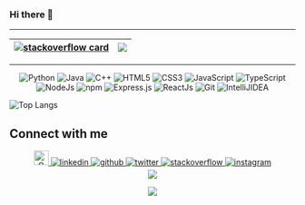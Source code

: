 ### Hi there 👋

---

|[![stackoverflow card](https://readme-components.vercel.app/api?component=stackoverflow&stackoverflowid=10601367)](https://stackoverflow.com/users/10601367/eriel-mejias) |<img src="https://github-readme-streak-stats.herokuapp.com/?&user=Nishant-Bhosale"/>|
|---|---|
 
 ---


<p align="center"> 
 <img alt="Python" src="https://img.shields.io/badge/python-%2314354C.svg?style=for-the-badge&logo=python&logoColor=white"/>
 <img alt="Java" src="https://img.shields.io/badge/java-%23ED8B00.svg?&style=for-the-badge&logo=java&logoColor=white" />
  <img alt="C++" src="https://img.shields.io/badge/c++-%23ED8B00.svg?&style=for-the-badge&logo=C++&logoColor=red" />
<img alt="HTML5" src="https://img.shields.io/badge/html5-%23E34F26.svg?&style=for-the-badge&logo=html5&logoColor=white" />
 <img alt="CSS3" src="https://img.shields.io/badge/css3-%231572B6.svg?&style=for-the-badge&logo=css3&logoColor=white" />
 <img alt="JavaScript" src="https://img.shields.io/badge/javascript-%23323330.svg?&style=for-the-badge&logo=javascript&logoColor=%23F7DF1E" />
 <img alt="TypeScript" src="https://img.shields.io/badge/-TypeScript-blue?&style=for-the-badge&logo=typescript&logoColor=white" />
<!--  <img alt="Numpy" src="https://img.shields.io/badge/Numpy-777BB4?style=for-the-badge&logo=numpy&logoColor=white" /> -->
<!--  <img alt="Pandas" src="https://img.shields.io/badge/Pandas-2C2D72?style=for-the-badge&logo=pandas&logoColor=white" /> -->
<!--  <img alt="MongoDB" src="https://img.shields.io/badge/MongoDB-lightgreen?style=for-the-badge&logo=mongodb&logoColor=4EA94B" /> -->
 <img alt="NodeJs" src="https://img.shields.io/badge/Node.js-339933?style=for-the-badge&logo=nodedotjs&logoColor=white" />
    <img alt="npm" src="https://img.shields.io/badge/npm-CB3837?style=for-the-badge&logo=npm&logoColor=white" />
    <img alt="Express.js" src="https://img.shields.io/badge/Express.js-000000?style=for-the-badge&logo=express&logoColor=white" />
<!--     <img alt="Jupyter" src="https://img.shields.io/badge/Jupyter-F37626.svg?&style=for-the-badge&logo=Jupyter&logoColor=white" /> -->
    <img alt="ReactJs" src="https://img.shields.io/badge/React-20232A?style=for-the-badge&logo=react&logoColor=61DAFB" />
<!--     <img alt="firebase" src="https://img.shields.io/badge/firebase-ffca28?style=for-the-badge&logo=firebase&logoColor=black" /> -->
    <img alt="Git" src="https://img.shields.io/badge/Git-F05032?style=for-the-badge&logo=git&logoColor=white" />
<!-- <img alt="Google Cloud" src="https://img.shields.io/badge/Google_Cloud-4285F4?style=for-the-badge&logo=google-cloud&logoColor=white" /> -->
<!--     <img alt="VS Code" src="https://img.shields.io/badge/Visual_Studio_Code-0078D4?style=for-the-badge&logo=visual%20studio%20code&logoColor=white" /> -->
    <img alt="IntelliJIDEA" src="https://img.shields.io/badge/IntelliJIDEA-000000.svg?style=for-the-badge&logo=intellij-idea&logoColor=white" />
</p> 

<!--
![Anurag's github stats](https://github-readme-stats.vercel.app/api?username=erielmejias99&show_icons=true&count_private=true&hide=stars,issues,contribs)
-->

![Top Langs](https://github-readme-stats.vercel.app/api/top-langs/?username=erielmejias99&layout=compact&langs_count=6)

<!-- <img src="https://github-profile-trophy.vercel.app/?username=erielmejias99&column=1" alt="erielmejias99" /> -->

## Connect with me  
<div align="center">
<a href="mailto:erielmejias99@gmail.com">
<img alt="Gmail" width="26px" src="https://github.com/erielmejias99/erielmejias99/blob/master/asset/Gmail.svg" />
</a>
<a href="https://www.linkedin.com/in/erielmejias99/" target="_blank">
<img src=https://img.shields.io/badge/linkedin-%231E77B5.svg?&style=for-the-badge&logo=linkedin&logoColor=white alt=linkedin style="margin-bottom: 5px;" />
</a>
<a href="https://github.com/erielmejias99" target="_blank">
<img src=https://img.shields.io/badge/github-%2324292e.svg?&style=for-the-badge&logo=github&logoColor=white alt=github style="margin-bottom: 5px;" />
</a>
<a href="https://twitter.com/ErielMejias" target="_blank">
<img src=https://img.shields.io/badge/twitter-%2300acee.svg?&style=for-the-badge&logo=twitter&logoColor=white alt=twitter style="margin-bottom: 5px;" />
</a>
<a href="https://stackoverflow.com/users/10601367/eriel-mejias" target="_blank">
<img src=https://img.shields.io/badge/stackoverflow-%23F28032.svg?&style=for-the-badge&logo=stackoverflow&logoColor=white alt=stackoverflow style="margin-bottom: 5px;" />
</a>

<a href="https://www.instagram.com/erielmejias/" target="_blank">
<img src=https://img.shields.io/badge/instagram-%23000000.svg?&style=for-the-badge&logo=instagram&logoColor=white alt=instagram style="margin-bottom: 5px;" />
</a>
</div>

<!--
<a href="https://twitter.com/<username>" target="_blank">
  <img align="left" alt="Linkedin" width="24px" src="https://github.com/erielmejias99/erielmejias99/blob/master/assets/Twitter.svg" />
</a>
-->
<!-- <a href="mailto:erielmejias99@gmail.com" target="_blank">
  <img alt="Gmail" width="26px" src="https://github.com/erielmejias99/erielmejias99/blob/master/asset/Gmail.svg" />
</a>
 -->
<div align="center">
<img src="https://img.shields.io/github/followers/erielmejias99.svg?style=social&label=Follow"></img>

<img src="https://gpvc.arturio.dev/erielmejias99"></img>
</div>

